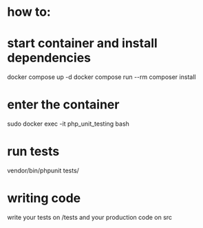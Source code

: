 # how to:

# start container and install dependencies
docker compose up -d
docker compose run --rm composer install


# enter the container
sudo docker exec -it php_unit_testing bash

# run tests
vendor/bin/phpunit tests/

# writing code
write your tests on /tests and your production code on src